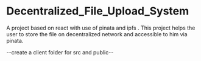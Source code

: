 # Decentralized_File_Upload_System
A project based on react with use of pinata and ipfs . This project helps the user to store the file on decentralized network and accessible to him via pinata.


--create a client folder for src and public--
